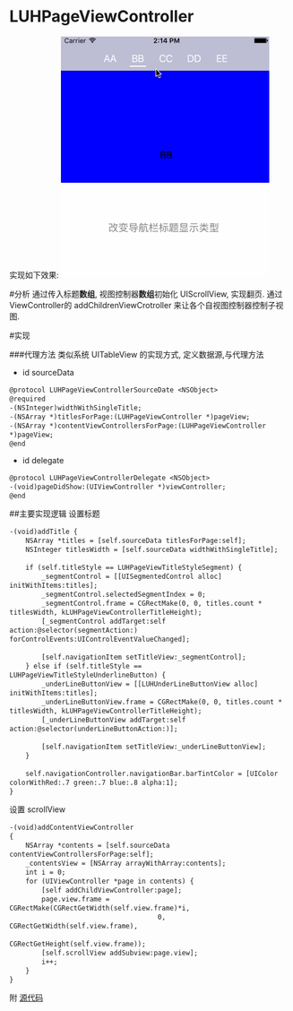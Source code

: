 # LUHPageViewController
实现如下效果:
![pageView](https://github.com/Koneey/LUHPageViewController/blob/master/gif/pageView.gif)

#分析
通过传入标题**数组**, 视图控制器**数组**初始化 UIScrollView, 实现翻页.
通过 ViewController的 addChildrenViewCrotroller 来让各个自视图控制器控制子视图. 

#实现

###代理方法
类似系统 UITableView 的实现方式, 定义数据源,与代理方法

* id<LUHPageViewControllerSourceDate> sourceData
```
@protocol LUHPageViewControllerSourceDate <NSObject>
@required
-(NSInteger)widthWithSingleTitle;
-(NSArray *)titlesForPage:(LUHPageViewController *)pageView;
-(NSArray *)contentViewControllersForPage:(LUHPageViewController *)pageView;
@end
```

* id<LUHPageViewControllerDelegate> delegate
```
@protocol LUHPageViewControllerDelegate <NSObject>
-(void)pageDidShow:(UIViewController *)viewController;
@end
```

##主要实现逻辑
设置标题
```
-(void)addTitle {
    NSArray *titles = [self.sourceData titlesForPage:self];
    NSInteger titlesWidth = [self.sourceData widthWithSingleTitle];
    
    if (self.titleStyle == LUHPageViewTitleStyleSegment) {
        _segmentControl = [[UISegmentedControl alloc] initWithItems:titles];
        _segmentControl.selectedSegmentIndex = 0;
        _segmentControl.frame = CGRectMake(0, 0, titles.count * titlesWidth, kLUHPageViewControllerTitleHeight);
        [_segmentControl addTarget:self action:@selector(segmentAction:) forControlEvents:UIControlEventValueChanged];
        
        [self.navigationItem setTitleView:_segmentControl];
    } else if (self.titleStyle == LUHPageViewTitleStyleUnderlineButton) {
        _underLineButtonView = [[LUHUnderLineButtonView alloc] initWithItems:titles];
        _underLineButtonView.frame = CGRectMake(0, 0, titles.count * titlesWidth, kLUHPageViewControllerTitleHeight);
        [_underLineButtonView addTarget:self action:@selector(underLineButtonAction:)];
        
        [self.navigationItem setTitleView:_underLineButtonView];
    }
    
    self.navigationController.navigationBar.barTintColor = [UIColor colorWithRed:.7 green:.7 blue:.8 alpha:1];
}
```

设置 scrollView
```
-(void)addContentViewController
{
    NSArray *contents = [self.sourceData contentViewControllersForPage:self];
    _contentsView = [NSArray arrayWithArray:contents];
    int i = 0;
    for (UIViewController *page in contents) {
        [self addChildViewController:page];
        page.view.frame = CGRectMake(CGRectGetWidth(self.view.frame)*i,
                                     0, CGRectGetWidth(self.view.frame),
                                     CGRectGetHeight(self.view.frame));
        [self.scrollView addSubview:page.view];
        i++;
    }
}
```

附 [源代码](https://github.com/Koneey/LUHPageViewController)
